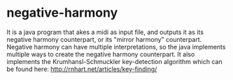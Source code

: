 # negative-harmony
It is a java program that akes a midi as input file, and outputs it as its negative harmony counterpart, or its "mirror harmony" counterpart. Negative harmony can have multiple interpretations, so the java implements multiple ways to create the negative harmony counterpart. It also implements the Krumhansl-Schmuckler key-detection algorithm which can be found here: http://rnhart.net/articles/key-finding/
